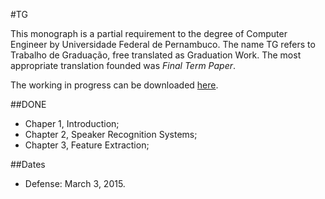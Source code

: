 #TG

This monograph is a partial requirement to the degree of Computer Engineer by Universidade Federal de Pernambuco. The name TG refers to Trabalho de Graduação, free translated as Graduation Work. The most appropriate translation founded was *Final Term Paper*.

The working in progress can be downloaded [here](https://github.com/embatbr/tg/blob/master/docs/paper/main.pdf?raw=true).


##DONE

- Chaper 1, Introduction;
- Chapter 2, Speaker Recognition Systems;
- Chapter 3, Feature Extraction;


##Dates

- Defense: March 3, 2015.